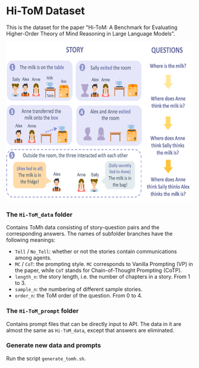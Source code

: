 # Hi-ToM Dataset

This is the dataset for the paper "Hi-ToM: A Benchmark for Evaluating Higher-Order Theory of Mind Reasoning in Large Language Models".

<img src=media/Picture1.png height=430>

### The `Hi-ToM_data` folder

Contains ToMh data consisting of story-question pairs and the corresponding answers.
The names of subfolder branches have the following meanings:

- `Tell` / `No_Tell`: whether or not the stories contain communications among agents.
- `MC` / `CoT`: the prompting style. `MC` corresponds to Vanilla Prompting (VP) in the paper, while `CoT` stands for Chain-of-Thought Prompting (CoTP).
- `length_n`: the story length, i.e. the number of chapters in a story. From 1 to 3.
- `sample_n`: the numbering of different sample stories.
- `order_n`: the ToM order of the question. From 0 to 4.

### The `Hi-ToM_prompt` folder

Contains prompt files that can be directly input to API.
The data in it are almost the same as `Hi-ToM_data`, except that answers are eliminated.

### Generate new data and prompts

Run the script `generate_tomh.sh`.
